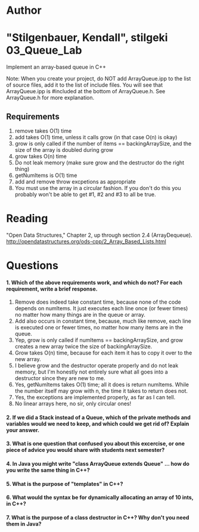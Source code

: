 Author
==========
"Stilgenbauer, Kendall", stilgeki
03_Queue_Lab
============

Implement an array-based queue in C++

Note: When you create your project, do NOT add ArrayQueue.ipp to the list of source files, add it to the list of include files. You will see that ArrayQueue.ipp is #included at the bottom of ArrayQueue.h. See ArrayQueue.h for more explanation.

Requirements
------------

1. remove takes O(1) time
2. add takes O(1) time, unless it calls grow (in that case O(n) is okay)
3. grow is only called if the number of items == backingArraySize, and the size of the array is doubled during grow
4. grow takes O(n) time
5. Do not leak memory (make sure grow and the destructor do the right thing)
6. getNumItems is O(1) time
7. add and remove throw excpetions as appropriate
8. You must use the array in a circular fashion. If you don't do this you probably won't be able to get #1, #2 and #3 to all be true.

Reading
=======
"Open Data Structures," Chapter 2, up through section 2.4 (ArrayDequeue). http://opendatastructures.org/ods-cpp/2_Array_Based_Lists.html

Questions
=========

#### 1. Which of the above requirements work, and which do not? For each requirement, write a brief response.

1. Remove does indeed take constant time, because none of the code depends on numItems.  It just executes each line once (or fewer times) no matter how many things are in the queue or array.
2. Add also occurs in constant time, because, much like remove, each line is executed one or fewer times, no matter how many items are in the queue.
3. Yep, grow is only called if numItems == backingArraySize, and grow creates a new array twice the size of backingArraySize.
4. Grow takes O(n) time, because for each item it has to copy it over to the new array.
5. I believe grow and the destructor operate properly and do not leak memory, but I'm honestly not entirely sure what all goes into a destructor since they are new to me.
6. Yes, getNumItems takes O(1) time; all it does is return numItems.  While the number itself may grow with n, the time it takes to return does not.
7. Yes, the exceptions are implemented properly, as far as I can tell.
8. No linear arrays here, no sir, only circular ones!

#### 2. If we did a Stack instead of a Queue, which of the private methods and variables would we need to keep, and which could we get rid of? Explain your answer.

#### 3. What is one question that confused you about this excercise, or one piece of advice you would share with students next semester?

#### 4. In Java you might write "class ArrayQueue extends Queue" ... how do you write the same thing in C++?

#### 5. What is the purpose of "templates" in C++?

#### 6. What would the syntax be for dynamically allocating an array of 10 ints, in C++?

#### 7. What is the purpose of a class destructor in C++? Why don't you need them in Java?